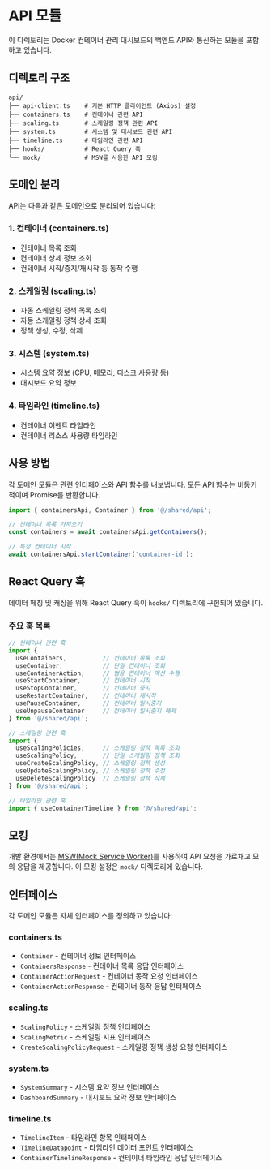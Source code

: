 # API 모듈

이 디렉토리는 Docker 컨테이너 관리 대시보드의 백엔드 API와 통신하는 모듈을 포함하고 있습니다.

## 디렉토리 구조

```
api/
├── api-client.ts    # 기본 HTTP 클라이언트 (Axios) 설정
├── containers.ts    # 컨테이너 관련 API
├── scaling.ts       # 스케일링 정책 관련 API
├── system.ts        # 시스템 및 대시보드 관련 API
├── timeline.ts      # 타임라인 관련 API
├── hooks/           # React Query 훅
└── mock/            # MSW를 사용한 API 모킹
```

## 도메인 분리

API는 다음과 같은 도메인으로 분리되어 있습니다:

### 1. 컨테이너 (containers.ts)
- 컨테이너 목록 조회
- 컨테이너 상세 정보 조회
- 컨테이너 시작/중지/재시작 등 동작 수행

### 2. 스케일링 (scaling.ts)
- 자동 스케일링 정책 목록 조회
- 자동 스케일링 정책 상세 조회
- 정책 생성, 수정, 삭제

### 3. 시스템 (system.ts)
- 시스템 요약 정보 (CPU, 메모리, 디스크 사용량 등)
- 대시보드 요약 정보

### 4. 타임라인 (timeline.ts)
- 컨테이너 이벤트 타임라인
- 컨테이너 리소스 사용량 타임라인

## 사용 방법

각 도메인 모듈은 관련 인터페이스와 API 함수를 내보냅니다. 모든 API 함수는 비동기적이며 Promise를 반환합니다.

```typescript
import { containersApi, Container } from '@/shared/api';

// 컨테이너 목록 가져오기
const containers = await containersApi.getContainers();

// 특정 컨테이너 시작
await containersApi.startContainer('container-id');
```

## React Query 훅

데이터 페칭 및 캐싱을 위해 React Query 훅이 `hooks/` 디렉토리에 구현되어 있습니다.

### 주요 훅 목록

```typescript
// 컨테이너 관련 훅
import { 
  useContainers,          // 컨테이너 목록 조회
  useContainer,           // 단일 컨테이너 조회
  useContainerAction,     // 범용 컨테이너 액션 수행
  useStartContainer,      // 컨테이너 시작
  useStopContainer,       // 컨테이너 중지
  useRestartContainer,    // 컨테이너 재시작
  usePauseContainer,      // 컨테이너 일시중지
  useUnpauseContainer     // 컨테이너 일시중지 해제
} from '@/shared/api';

// 스케일링 관련 훅
import {
  useScalingPolicies,     // 스케일링 정책 목록 조회
  useScalingPolicy,       // 단일 스케일링 정책 조회
  useCreateScalingPolicy, // 스케일링 정책 생성
  useUpdateScalingPolicy, // 스케일링 정책 수정
  useDeleteScalingPolicy  // 스케일링 정책 삭제
} from '@/shared/api';

// 타임라인 관련 훅
import { useContainerTimeline } from '@/shared/api';
```

## 모킹

개발 환경에서는 [MSW(Mock Service Worker)](https://mswjs.io/)를 사용하여 API 요청을 가로채고 모의 응답을 제공합니다. 이 모킹 설정은 `mock/` 디렉토리에 있습니다.

## 인터페이스

각 도메인 모듈은 자체 인터페이스를 정의하고 있습니다:

### containers.ts
- `Container` - 컨테이너 정보 인터페이스
- `ContainersResponse` - 컨테이너 목록 응답 인터페이스
- `ContainerActionRequest` - 컨테이너 동작 요청 인터페이스
- `ContainerActionResponse` - 컨테이너 동작 응답 인터페이스

### scaling.ts
- `ScalingPolicy` - 스케일링 정책 인터페이스
- `ScalingMetric` - 스케일링 지표 인터페이스
- `CreateScalingPolicyRequest` - 스케일링 정책 생성 요청 인터페이스

### system.ts
- `SystemSummary` - 시스템 요약 정보 인터페이스
- `DashboardSummary` - 대시보드 요약 정보 인터페이스

### timeline.ts
- `TimelineItem` - 타임라인 항목 인터페이스
- `TimelineDatapoint` - 타임라인 데이터 포인트 인터페이스
- `ContainerTimelineResponse` - 컨테이너 타임라인 응답 인터페이스 